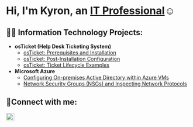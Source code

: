 <h1>Hi, I'm Kyron, an <a href="https://linkedin.com/in/kyron-thomas-619a85225/">IT Professional</a>☺</h1>

<h2>👨‍💻 Information Technology Projects:</h2>

- <b>osTicket (Help Desk Ticketing System)</b>
  - [osTicket: Prerequisites and Installation](https://github.com/KyronThomas/OsTicket-Prereqs)
  - [osTicket: Post-Installation Configuration](https://github.com//KyronThomas/osTicket-Post-Installation-Configuration)
  - [osTicket: Ticket Lifecycle Examples](https://github.com/KyronThomas/osTicket-Lifecycle-Examples/blob/main/README.md)
- <b>Microsoft Azure</b>
  - [Configuring On-premises Active Directory within Azure VMs](https://github.com/KyronThomas/Configure-Microsoft-Azure/blob/main/README.md)
  - [Network Security Groups (NSGs) and Inspecting Network Protocols](https://github.com/KyronThomas/Network-Security-Groups-Inspecting-Network-Protocols/blob/main/README.md)

<h2>🤳Connect with me:</h2>


[<img align="left" alt="Josh | LinkedIn" width="22px" src="https://cdn.jsdelivr.net/npm/simple-icons@v3/icons/linkedin.svg" />][linkedin]

[linkedin]: https://linkedin.com/in/kyron-thomas-619a85225/
